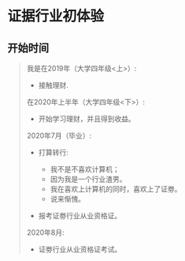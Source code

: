 # 证据行业初体验

## 开始时间

> 我是在2019年（大学四年级<上>）:
>   
> * 接触理财.
>
> 在2020年上半年（大学四年级<下>）:
>
> * 开始学习理财，并且得到收益。
>
> 2020年7月（毕业）:
>   * 打算转行:
>       * 我不是不喜欢计算机；
>       * 因为我是一个行业渣男。
>       * 我在喜欢上计算机的同时，喜欢上了证劵。
>       * 说来惭愧。
>
>   * 报考证劵行业从业资格证。
>
> 2020年8月:
>   * 证劵行业从业资格证考试。